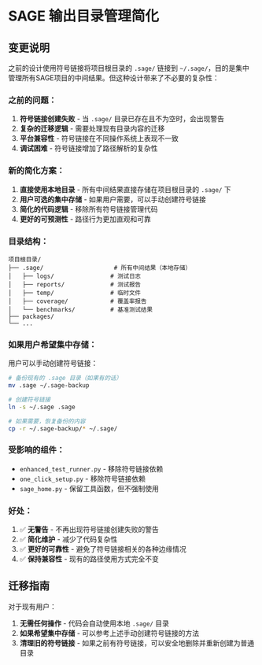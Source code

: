 # SAGE 输出目录管理简化

## 变更说明

之前的设计使用符号链接将项目根目录的 `.sage/` 链接到 `~/.sage/`，目的是集中管理所有SAGE项目的中间结果。但这种设计带来了不必要的复杂性：

### 之前的问题：
1. **符号链接创建失败** - 当 `.sage/` 目录已存在且不为空时，会出现警告
2. **复杂的迁移逻辑** - 需要处理现有目录内容的迁移
3. **平台兼容性** - 符号链接在不同操作系统上表现不一致
4. **调试困难** - 符号链接增加了路径解析的复杂性

### 新的简化方案：
1. **直接使用本地目录** - 所有中间结果直接存储在项目根目录的 `.sage/` 下
2. **用户可选的集中存储** - 如果用户需要，可以手动创建符号链接
3. **简化的代码逻辑** - 移除所有符号链接管理代码
4. **更好的可预测性** - 路径行为更加直观和可靠

### 目录结构：
```
项目根目录/
├── .sage/                    # 所有中间结果（本地存储）
│   ├── logs/                # 测试日志
│   ├── reports/             # 测试报告
│   ├── temp/                # 临时文件
│   ├── coverage/            # 覆盖率报告
│   └── benchmarks/          # 基准测试结果
├── packages/
└── ...
```

### 如果用户希望集中存储：
用户可以手动创建符号链接：
```bash
# 备份现有的 .sage 目录（如果有的话）
mv .sage ~/.sage-backup

# 创建符号链接
ln -s ~/.sage .sage

# 如果需要，恢复备份的内容
cp -r ~/.sage-backup/* ~/.sage/
```

### 受影响的组件：
- `enhanced_test_runner.py` - 移除符号链接依赖
- `one_click_setup.py` - 移除符号链接依赖
- `sage_home.py` - 保留工具函数，但不强制使用

### 好处：
1. ✅ **无警告** - 不再出现符号链接创建失败的警告
2. ✅ **简化维护** - 减少了代码复杂性
3. ✅ **更好的可靠性** - 避免了符号链接相关的各种边缘情况
4. ✅ **保持兼容性** - 现有的路径使用方式完全不变

## 迁移指南

对于现有用户：
1. **无需任何操作** - 代码会自动使用本地 `.sage/` 目录
2. **如果希望集中存储** - 可以参考上述手动创建符号链接的方法
3. **清理旧的符号链接** - 如果之前有符号链接，可以安全地删除并重新创建为普通目录